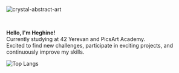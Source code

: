 ![crystal-abstract-art](https://github.com/hheghine/hheghine/assets/119530584/e5f5efa8-2fa8-45ca-921a-978ac3bda419)

<br>

**Hello, I'm Heghine!**
<br>
Currently studying at 42 Yerevan and PicsArt Academy.<br>
Excited to find new challenges, participate in exciting projects, and continuously improve my skills.<br>

![Top Langs](https://github-readme-stats.vercel.app/api/top-langs/?username=hheghine&hide=Makefile,Roff,Perl,TeX,GLSL,CMake,HTML,Batchfile,M4,Zig&hide_progress=true&size_weight=0.5&count_weight=0.5&theme=cobalt)

